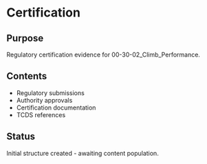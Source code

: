 # Certification

## Purpose
Regulatory certification evidence for 00-30-02_Climb_Performance.

## Contents
- Regulatory submissions
- Authority approvals
- Certification documentation
- TCDS references

## Status
Initial structure created - awaiting content population.
